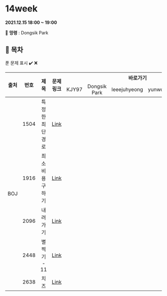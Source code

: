 # 14week

**2021.12.15 18:00 ~ 19:00**

:ghost: **망령** : Dongsik Park 

## :bookmark_tabs: 목차

푼 문제 표시 ✔️ ❌

<table>
    <thead align="center">
        <tr>
            <th rowspan ="2" >출처</th>
            <th rowspan ="2">번호</th>
            <th rowspan ="2">제목</th>
            <th rowspan ="2">문제링크</th>
            <th colspan ="5">바로가기</th>
        </tr>
         <tr>
            <td>KJY97</td>
            <td>Dongsik Park</td>
            <td>leeejuhyeong</td>
            <td>yunwonjeong</td>
            <td>ChaerinYu</td>
        </tr>
    </thead>
    <tbody  align="center">
    	<tr>
    		<td rowspan="5">BOJ</td>
    		<td>1504</td>
    		<td>특정한 최단 경로</td>
    		<td><a href="https://www.acmicpc.net/problem/1504">Link</a></td>
            <td><a href=" "> </a></td>
            <td><a href=" "> </a></td>
            <td><a href=" "> </a></td>
            <td><a href=" "> </a></td>
            <td><a href="chaerin/BOJ_1504.java">✔️ </a></td>
    	</tr>
    	<tr>
    		<td>1916</td>
    		<td>최소비용 구하기</td>
    		<td><a href="https://www.acmicpc.net/problem/1916">Link</a></td>
    		<td><a href=" "> </a></td>
    		<td><a href=" "> </a></td>
    		<td><a href=" "> </a></td>
    		<td><a href=" "> </a></td>
            <td><a href="chaerin/BOJ_1916.java">✔️ </a></td>
    	</tr>
      <tr>
    		<td>2096</td>
    		<td>내려가기</td>
    		<td><a href="https://www.acmicpc.net/problem/2096">Link</a></td>
    		<td><a href=" "> </a></td>
    		<td><a href=" "> </a></td>
    		<td><a href=" "> </a></td>
    		<td><a href=""> </a></td>
            <td><a href="chaerin/BOJ_2096.java">✔️ </a></td>
    	</tr>
      <tr>
    		<td>2448</td>
    		<td>별 찍기 - 11</td>
    		<td><a href="https://www.acmicpc.net/problem/2448">Link</a></td>
    		<td><a href=" "> </a></td>
    		<td><a href=" "> </a></td>
    		<td><a href=" "> </a></td>
    		<td><a href=" "> </a></td>
          	<td><a href=" "> </a></td>
    	</tr>
      <tr>
    		<td>2638</td>
    		<td>치즈</td>
    		<td><a href="https://www.acmicpc.net/problem/2638">Link</a></td>
    		<td><a href=" ">  </a></td>
    		<td><a href=" "> </a></td>
    		<td><a href=" "> </a></td>
    		<td><a href=" "> </a></td>
          	<td><a href=" "> </a></td>
    	</tr>
    </tbody>
</table>

